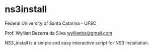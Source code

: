 # ns3install

Federal University of Santa Catarina - UFSC

Prof. Wyllian Bezerra da Silva
wyllianbs@gmail.com
 
NS3_install is a simple and easy interactive script for NS3 installation.
